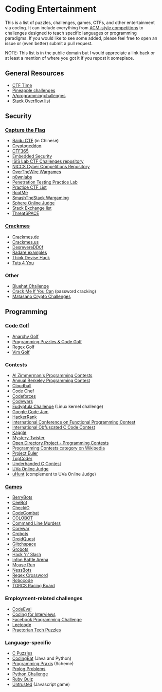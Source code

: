 Coding Entertainment
====================

This is a list of puzzles, challenges, games, CTFs, and other entertainment via coding. It can include everything from [ACM-style competitions](http://en.wikipedia.org/wiki/ACM_International_Collegiate_Programming_Contest) to challenges designed to teach specific languages or programming paradigms. If you would like to see some added, please feel free to open an issue or (even better) submit a pull request.

NOTE: This list is in the public domain but I would appreciate a link back or at least a mention of where you got it if you repost it someplace.

## General Resources
* [CTF Time](http://ctftime.org/event/list/)
* [Pineapple challenges](http://pineapple.io/resources/tagged/challenges)
* [/r/programmingchallenges](http://www.reddit.com/r/programmingchallenges)
* [Stack Overflow list](http://stackoverflow.com/questions/24692/where-can-you-find-fun-educational-programming-challenges)

## Security

### [Capture the Flag](http://en.wikipedia.org/wiki/Capture_the_flag#Computer_security)

* [Baidu CTF](http://bctf.cn) (in Chinese)
* [Cryptogeddon](http://cryptogeddon.com)
* [CTF365](http://ctf365.com)
* [Embedded Security](https://microcorruption.com)
* [ISIS Lab CTF Challenges repository](https://github.com/isislab/CTF-Challenges)
* [NICCS Cyber Competitions Repository](http://niccs.us-cert.gov/education/cyber-competitions-repository)
* [OverTheWire Wargames](http://www.overthewire.org/wargames/)
* [p0wnlabs](http://p0wnlabs.com)
* [Penetration Testing Practice Lab](http://www.amanhardikar.com/mindmaps/Practice.html)
* [Practice CTF List](http://captf.com/practice-ctf/)
* [RootMe](http://www.root-me.org/en/Challenges/)
* [SmashTheStack Wargaming](http://smashthestack.org)
* [Sphere Online Judge](http://www.spoj.com/problems/classical/)
* [Stack Exchange list](http://security.stackexchange.com/questions/3592/what-hacking-competitions-challenges-exist)
* [ThreatSPACE](http://threatspace.net)

### [Crackmes](http://en.wikipedia.org/wiki/Crackme)

* [Crackmes.de](http://www.crackmes.de)
* [Crackmes.us](http://www.crackmes.us)
* [DesrevereDD0f](http://f0dder.reteam.org/crackmes.htm)
* [Radare examples](http://radare.nopcode.org/wiki/index.php?n=Examples.Crackme)
* [Think Devise Hack](http://tdhack.com)
* [Tuts 4 You](https://tuts4you.com/download.php?list.61)

### Other

* [Bluehat Challenge](http://blogs.technet.com/b/srd/archive/2013/07/31/the-bluehat-challenge.aspx)
* [Crack Me If You Can](http://contest.korelogic.com) (password cracking)
* [Matasano Crypto Challenges](http://www.matasano.com/articles/crypto-challenges/)

## Programming

### [Code Golf](http://en.wikipedia.org/wiki/Code_golf)

* [Anarchy Golf](http://golf.shinh.org)
* [Programming Puzzles & Code Golf](http://codegolf.stackexchange.com)
* [Regex Golf](http://regex.alf.nu)
* [Vim Golf](http://vimgolf.com)

### [Contests](http://en.wikipedia.org/wiki/Competitive_programming)

* [Al Zimmerman's Programming Contests](http://www.azspcs.net)
* [Annual Berkeley Programming Contest](http://www.cs.berkeley.edu/~hilfingr/programming-contest/index.html)
* [Cloudball](http://www.cloudball.se)
* [Code Chef](http://www.codechef.com)
* [Codeforces](http://codeforces.com)
* [Codewars](http://www.codewars.com)
* [Eudyptula Challenge](http://eudyptula-challenge.org) (Linux kernel challenge)
* [Google Code Jam](https://code.google.com/codejam/contests.html)
* [HackerRank](https://www.hackerrank.com)
* [International Conference on Functional Programming Contest](http://icfpc2013.cloudapp.net)
* [International Obfuscated C Code Contest](http://ioccc.org)
* [Kaggle](http://www.kaggle.com/competitions)
* [Mystery Twister](https://www.mysterytwisterc3.org/en/)
* [Open Directory Project - Programming Contests](http://www.dmoz.org/Computers/Programming/Contests/)
* [Programming Contests category on Wikipedia](http://en.wikipedia.org/wiki/Category:Programming_contests)
* [Project Euler](http://projecteuler.net)
* [TopCoder](http://community.topcoder.com/tc)
* [Underhanded C Contest](http://underhanded.xcott.com)
* [UVa Online Judge](http://uva.onlinejudge.org)
* [uHunt](http://uhunt.felix-halim.net/id/339) (complement to UVa Online Judge)

### [Games](http://programminggames.org)

* [BerryBots](http://playberrybots.com)
* [CeeBot](http://www.ceebot.com/ceebot/index-e.php)
* [CheckiO](http://www.checkio.org)
* [CodeCombat](http://codecombat.com)
* [COLOBOT](http://www.ceebot.com/colobot/game-e.php)
* [Command Line Murders](https://github.com/veltman/clmystery)
* [Corewar](http://corewar.co.uk)
* [Crobots](https://github.com/tpoindex/crobots/)
* [DroidQuest](http://www.droidquest.com)
* [Glitchspace](https://indiegamestand.com/store/796/glitchspace/)
* [Grobots](http://grobots.sourceforge.net)
* [Hack 'n' Slash](http://www.hacknslashthegame.com)
* [Infon Battle Arena](http://infon.dividuum.de)
* [Mouse Run](http://mouse-run.appspot.com)
* [NessBots](http://www.nessbots.com)
* [Regex Crossword](http://regexcrossword.com)
* [Robocode](http://robocode.sourceforge.net)
* [TORCS Racing Board](http://www.berniw.org/trb/)

### Employment-related challenges

* [CodeEval](https://www.codeeval.com)
* [Coding for Interviews](http://codingforinterviews.com)
* [Facebook Programming Challenge](https://facebook.interviewstreet.com/recruit/challenges)
* [Leetcode](http://leetcode.com)
* [Praetorian Tech Puzzles](http://www.praetorian.com/challenges/)

### Language-specific

* [C Puzzles](http://www.gowrikumar.com/c/)
* [CodingBat](http://codingbat.com) (Java and Python)
* [Programming Praxis](http://programmingpraxis.com) (Scheme)
* [Prolog Problems](https://sites.google.com/site/prologsite/prolog-problems)
* [Python Challenge](http://www.pythonchallenge.com)
* [Ruby Quiz](http://rubyquiz.com)
* [Untrusted](http://alex.nisnevich.com/untrusted/) (Javascript game)
